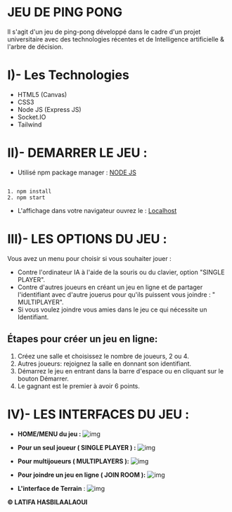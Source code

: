 # JEU DE PING PONG

Il s'agit d'un jeu de ping-pong développé dans le cadre d'un projet universitaire avec des technologies récentes et de Intelligence artificielle & l'arbre de décision.

# I)- Les Technologies 
* HTML5 (Canvas)
* CSS3
* Node JS (Express JS)
* Socket.IO
* Tailwind

# II)- DEMARRER LE JEU : 


* Utilisé npm package manager :
[NODE JS](https://nodejs.org/en/download/)
<pre><code>
1. npm install
2. npm start
</code></pre>

* L'affichage dans votre navigateur ouvrez le :
[Localhost ](http://localhost:8080)

# III)- LES OPTIONS DU JEU : 
Vous avez un menu pour choisir si vous souhaiter jouer :
* Contre l'ordinateur IA à l'aide de la souris ou du clavier, option "SINGLE PLAYER".
* Contre d'autres joueurs en créant un jeu en ligne et de partager l'identifiant avec d'autre jouerus pour qu'ils puissent vous joindre : " MULTIPLAYER".
* Si vous voulez joindre vous amies dans le jeu ce qui nécessite un Identifiant.

## Étapes pour créer un jeu en ligne:

1. Créez une salle et choisissez le nombre de joueurs, 2 ou 4.
2. Autres joueurs: rejoignez la salle en donnant son identifiant.
3. Démarrez le jeu en entrant dans la barre d'espace ou en cliquant sur le bouton Démarrer.
4. Le gagnant est le premier à avoir 6 points.

# IV)- LES INTERFACES DU JEU :

*  **HOME/MENU du jeu :**
![img](https://i.imgur.com/Ej5ZSrB.jpg)

* **Pour un seul joueur ( SINGLE PLAYER ) :**
![img](https://i.imgur.com/zXkR1hu.jpg)

* **Pour multijoueurs ( MULTIPLAYERS ):**
![img](https://i.imgur.com/zwR4Hp1.jpg)

* **Pour joindre un jeu en ligne ( JOIN ROOM ):**
![img](https://i.imgur.com/mv4WE8h.jpg)
 
* **L'interface de Terrain** :
![img](https://i.imgur.com/thYmWh1.jpg)

**© LATIFA HASBILAALAOUI**